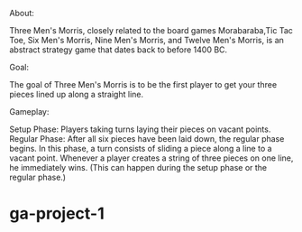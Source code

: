 About:

Three Men's Morris, closely related to the board games Morabaraba,Tic Tac Toe, Six Men's Morris, Nine Men's Morris, and Twelve Men's Morris, is an abstract strategy game that dates back to before 1400 BC.

Goal:

The goal of Three Men's Morris is to be the first player to get your three pieces lined up along a straight line.

Gameplay:

Setup Phase: Players taking turns laying their pieces on vacant points.
Regular Phase: After all six pieces have been laid down, the regular phase begins. In this phase, a turn consists of sliding a piece along a line to a vacant point.
Whenever a player creates a string of three pieces on one line, he immediately wins. (This can happen during the setup phase or the regular phase.)
# ga-project-1
